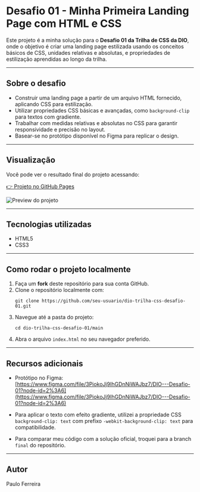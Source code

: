 # Desafio 01 - Minha Primeira Landing Page com HTML e CSS

Este projeto é a minha solução para o **Desafio 01 da Trilha de CSS da DIO**, onde o objetivo é criar uma landing page estilizada usando os conceitos básicos de CSS, unidades relativas e absolutas, e propriedades de estilização aprendidas ao longo da trilha.

---

## Sobre o desafio

- Construir uma landing page a partir de um arquivo HTML fornecido, aplicando CSS para estilização.
- Utilizar propriedades CSS básicas e avançadas, como `background-clip` para textos com gradiente.
- Trabalhar com medidas relativas e absolutas no CSS para garantir responsividade e precisão no layout.
- Basear-se no protótipo disponível no Figma para replicar o design.

---

## Visualização

Você pode ver o resultado final do projeto acessando:

[👉 Projeto no GitHub Pages](https://github.com/PauloEduardo-Ferreira/TrilhaCSS-Desafio01)

![Preview do projeto](https://user-images.githubusercontent.com/55519539/183538055-6cce606c-7d1d-4d15-a4be-ffeb5b37c956.png)

---

## Tecnologias utilizadas

- HTML5
- CSS3

---

## Como rodar o projeto localmente

1. Faça um **fork** deste repositório para sua conta GitHub.
2. Clone o repositório localmente com:
   ```
   git clone https://github.com/seu-usuario/dio-trilha-css-desafio-01.git
   ```
3. Navegue até a pasta do projeto:
   ```
   cd dio-trilha-css-desafio-01/main
   ```
4. Abra o arquivo `index.html` no seu navegador preferido.

---

## Recursos adicionais

- Protótipo no Figma:  
  [https://www.figma.com/file/3PiokoJj9IhGDnNiWAJbz7/DIO---Desafio-01?node-id=2%3A6](https://www.figma.com/file/3PiokoJj9IhGDnNiWAJbz7/DIO---Desafio-01?node-id=2%3A6)
  
- Para aplicar o texto com efeito gradiente, utilizei a propriedade CSS `background-clip: text` com prefixo `-webkit-background-clip: text` para compatibilidade.

- Para comparar meu código com a solução oficial, troquei para a branch `final` do repositório.

---

## Autor

Paulo Ferreira
